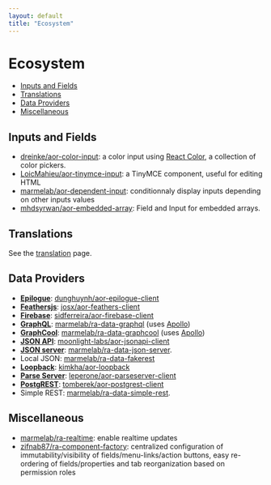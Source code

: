 ```yaml
---
layout: default
title: "Ecosystem"
---
```


# Ecosystem

- [Inputs and Fields](#inputs-and-fields)
- [Translations](#translations)
- [Data Providers](#data-providers)
- [Miscellaneous](#miscellaneous)

## Inputs and Fields

- [dreinke/aor-color-input](https://github.com/dreinke/aor-color-input): a color input using [React Color](http://casesandberg.github.io/react-color/), a collection of color pickers.
- [LoicMahieu/aor-tinymce-input](https://github.com/LoicMahieu/aor-tinymce-input): a TinyMCE component, useful for editing HTML
- [marmelab/aor-dependent-input](https://github.com/marmelab/aor-dependent-input): conditionnaly display inputs depending on other inputs values
- [mhdsyrwan/aor-embedded-array](https://github.com/MhdSyrwan/aor-embedded-array): Field and Input for embedded arrays.

## Translations

See the [translation](./Translation.md#available-locales) page.

## Data Providers

* **[Epilogue](https://github.com/dchester/epilogue)**: [dunghuynh/aor-epilogue-client](https://github.com/dunghuynh/aor-epilogue-client)
* **[Feathersjs](http://www.feathersjs.com/)**: [josx/aor-feathers-client](https://github.com/josx/aor-feathers-client)
* **[Firebase](https://firebase.google.com/)**: [sidferreira/aor-firebase-client](https://github.com/sidferreira/aor-firebase-client)
* **[GraphQL](http://graphql.org/)**: [marmelab/ra-data-graphql](https://github.com/marmelab/react-admin/packages/ra-data-graphql) (uses [Apollo](http://www.apollodata.com/))
* **[GraphCool](http://www.graph.cool/)**: [marmelab/ra-data-graphcool](https://github.com/marmelab/react-admin/packages/ra-data-graphql) (uses [Apollo](http://www.apollodata.com/))
* **[JSON API](http://jsonapi.org/)**: [moonlight-labs/aor-jsonapi-client](https://github.com/moonlight-labs/aor-jsonapi-client)
* **[JSON server](https://github.com/typicode/json-server)**: [marmelab/ra-data-json-server](https://github.com/marmelab/ra-data-json-server).
* Local JSON: [marmelab/ra-data-fakerest](https://github.com/marmelab/ra-data-fakerest)
* **[Loopback](http://loopback.io/)**: [kimkha/aor-loopback](https://github.com/kimkha/aor-loopback)
* **[Parse Server](https://github.com/ParsePlatform/parse-server)**: [leperone/aor-parseserver-client](https://github.com/leperone/aor-parseserver-client)
* **[PostgREST](http://postgrest.com/en/v0.4/)**: [tomberek/aor-postgrest-client](https://github.com/tomberek/aor-postgrest-client)
* Simple REST: [marmelab/ra-data-simple-rest](https://github.com/marmelab/ra-data-simple-rest).

## Miscellaneous

- [marmelab/ra-realtime](https://github.com/marmelab/react-admin/packages/ra-realtime): enable realtime updates
- [zifnab87/ra-component-factory](https://github.com/zifnab87/ra-component-factory): centralized configuration of immutability/visibility of fields/menu-links/action buttons, easy re-ordering of fields/properties and tab reorganization based on permission roles
